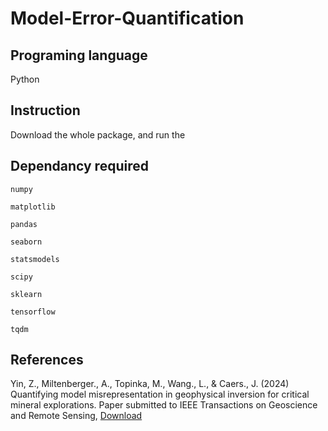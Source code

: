 # Model-Error-Quantification

## Programing language
Python

## Instruction 
Download the whole package, and run the 

## Dependancy required 


<code>numpy</code>

<code>matplotlib</code>

<code>pandas</code>

<code>seaborn</code>

<code>statsmodels </code>

<code>scipy</code>

<code>sklearn</code>

<code>tensorflow</code>

<code>tqdm</code>

## References
Yin, Z., Miltenberger., A., Topinka, M., Wang., L., & Caers., J. (2024) Quantifying model misrepresentation in geophysical inversion for critical mineral explorations. Paper submitted to IEEE Transactions on Geoscience and Remote Sensing, [Download](https://drive.google.com/file/d/1Z8D9RuiAz-GuL2uhCC6z_eIVMPanXhEv/view?usp=drive_link)
